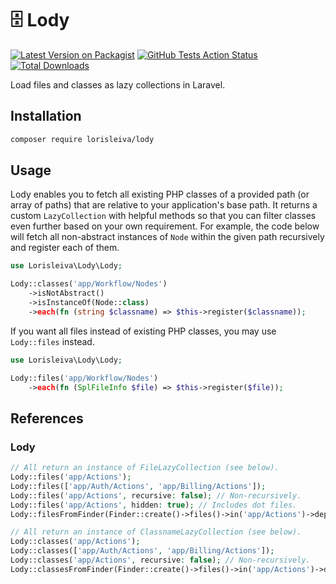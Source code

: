 # 🗄 Lody

[![Latest Version on Packagist](https://img.shields.io/packagist/v/lorisleiva/lody.svg)](https://packagist.org/packages/lorisleiva/lody)
[![GitHub Tests Action Status](https://img.shields.io/github/workflow/status/lorisleiva/package-lody-laravel/Tests?label=tests)](https://github.com/lorisleiva/package-lody-laravel/actions?query=workflow%3ATests+branch%3Amain)
[![Total Downloads](https://img.shields.io/packagist/dt/lorisleiva/lody.svg)](https://packagist.org/packages/lorisleiva/lody)

Load files and classes as lazy collections in Laravel.

## Installation

```bash
composer require lorisleiva/lody
```

## Usage

Lody enables you to fetch all existing PHP classes of a provided path (or array of paths) that are relative to your application's base path. It returns a custom `LazyCollection` with helpful methods so that you can filter classes even further based on your own requirement. For example, the code below will fetch all non-abstract instances of `Node` within the given path recursively and register each of them.

``` php
use Lorisleiva\Lody\Lody;

Lody::classes('app/Workflow/Nodes')
    ->isNotAbstract()
    ->isInstanceOf(Node::class)
    ->each(fn (string $classname) => $this->register($classname));
```

If you want all files instead of existing PHP classes, you may use `Lody::files` instead.

``` php
use Lorisleiva\Lody\Lody;

Lody::files('app/Workflow/Nodes')
    ->each(fn (SplFileInfo $file) => $this->register($file));
```

## References

### Lody

```php
// All return an instance of FileLazyCollection (see below).
Lody::files('app/Actions');
Lody::files(['app/Auth/Actions', 'app/Billing/Actions']);
Lody::files('app/Actions', recursive: false); // Non-recursively.
Lody::files('app/Actions', hidden: true); // Includes dot files.
Lody::filesFromFinder(Finder::create()->files()->in('app/Actions')->depth(1)); // With custom finder.

// All return an instance of ClassnameLazyCollection (see below).
Lody::classes('app/Actions');
Lody::classes(['app/Auth/Actions', 'app/Billing/Actions']);
Lody::classes('app/Actions', recursive: false); // Non-recursively.
Lody::classesFromFinder(Finder::create()->files()->in('app/Actions')->depth(1)); // With custom finder.
```
